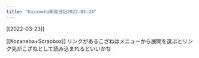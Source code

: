 ```yaml
---
title: "Kozaneba開発日記2022-03-24"
---
```


[[2022-03-23]]

[[Kozaneba+Scrapbox]]
リンクがあるこざねはメニューから展開を選ぶとリンク先がこざねとして読み込まれるといいかな
